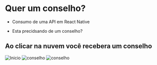 # Quer um conselho?

* Consumo de uma API em React Native

* Esta precidsando de um conselho?
  
## Ao clicar na nuvem você recebera um conselho
  
![Inicio](https://cdn.discordapp.com/attachments/1023038062030233650/1052474762263285760/tela1.png)
![conselho](https://cdn.discordapp.com/attachments/1023038062030233650/1052474762561073182/tela2.png)
![conselho](https://cdn.discordapp.com/attachments/1023038062030233650/1052474762846277722/tela3.png)

